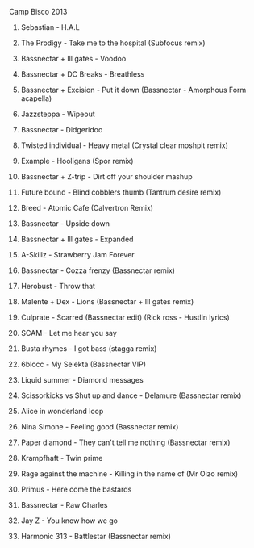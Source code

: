 Camp Bisco 2013

  1. Sebastian - H.A.L 

  2. The Prodigy - Take me to the hospital (Subfocus remix)

  3. Bassnectar + Ill gates - Voodoo 

  4. Bassnectar + DC Breaks - Breathless 

  5. Bassnectar + Excision - Put it down (Bassnectar - Amorphous Form acapella)

  6. Jazzsteppa - Wipeout 

  7. Bassnectar - Didgeridoo 

  8. Twisted individual - Heavy metal (Crystal clear moshpit remix)

  9. Example - Hooligans (Spor remix)

  10. Bassnectar + Z-trip - Dirt off your shoulder mashup

  11. Future bound - Blind cobblers thumb (Tantrum desire remix)

  12. Breed - Atomic Cafe (Calvertron Remix)

  13. Bassnectar - Upside down 

  14. Bassnectar + Ill gates - Expanded 

  15. A-Skillz - Strawberry Jam Forever

  16. Bassnectar - Cozza frenzy (Bassnectar remix)

  17. Herobust - Throw that 

  18. Malente + Dex - Lions (Bassnectar + Ill gates remix)

  19. Culprate - Scarred (Bassnectar edit) (Rick ross - Hustlin lyrics)

  20. SCAM - Let me hear you say 

  21. Busta rhymes - I got bass (stagga remix)

  22. 6blocc - My Selekta (Bassnectar VIP)

  23. Liquid summer - Diamond messages 

  24. Scissorkicks vs Shut up and dance - Delamure (Bassnectar remix)

  25. Alice in wonderland loop 

  26. Nina Simone - Feeling good (Bassnectar remix)

  27. Paper diamond - They can't tell me nothing (Bassnectar remix)

  28. Krampfhaft - Twin prime 

  29. Rage against the machine - Killing in the name of (Mr Oizo remix)

  30. Primus - Here come the bastards

  31. Bassnectar - Raw Charles 

  32. Jay Z - You know how we go

  33. Harmonic 313 - Battlestar (Bassnectar remix)

